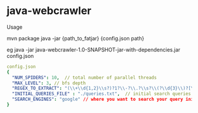 # java-webcrawler

Usage

mvn package
java -jar {path_to_fatjar} {config.json path}

eg java -jar java-webcrawler-1.0-SNAPSHOT-jar-with-dependencies.jar config.json

```yaml
config.json
{
  "NUM_SPIDERS": 10,  // total number of parallel threads
  "MAX_LEVEL": 3, // bfs depth
  "REGEX_TO_EXTRACT": "(\\+\\d{1,2}\\s?)?1?\\-?\\.?\\s?\\(?\\d{3}\\)?[\\s.-]?\\d{3}[\\s.-]?\\d{4}",  // to extract mobile numbers, user can specifiy their own regex
  "INITIAL_QUERIES_FILE" : "./queries.txt",  // initial search queries to be written in this file newline seperated
  "SEARCH_ENGINES": "google" // where you want to search your query initially, only google supported as of now
}
```
